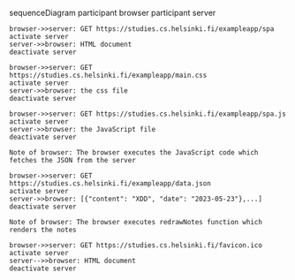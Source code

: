sequenceDiagram
participant browser
participant server

    browser->>server: GET https://studies.cs.helsinki.fi/exampleapp/spa
    activate server
    server->>browser: HTML document
    deactivate server

    browser->>server: GET https://studies.cs.helsinki.fi/exampleapp/main.css
    activate server
    server->>browser: the css file
    deactivate server

    browser->>server: GET https://studies.cs.helsinki.fi/exampleapp/spa.js
    activate server
    server->>browser: the JavaScript file
    deactivate server

    Note of browser: The browser executes the JavaScript code which fetches the JSON from the server

    browser->>server: GET https://studies.cs.helsinki.fi/exampleapp/data.json
    activate server
    server->>browser: [{"content": "XDD", "date": "2023-05-23"},...]
    deactivate server

    Note of browser: The browser executes redrawNotes function which renders the notes

    browser->>server: GET https://studies.cs.helsinki.fi/favicon.ico
    activate server
    server-->>browser: HTML document
    deactivate server
